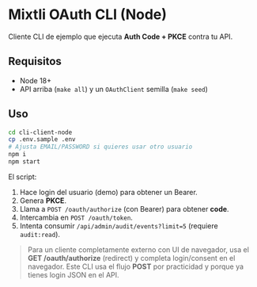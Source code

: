 
# Mixtli OAuth CLI (Node)

Cliente CLI de ejemplo que ejecuta **Auth Code + PKCE** contra tu API.

## Requisitos
- Node 18+
- API arriba (`make all`) y un `OAuthClient` semilla (`make seed`)

## Uso
```bash
cd cli-client-node
cp .env.sample .env
# Ajusta EMAIL/PASSWORD si quieres usar otro usuario
npm i
npm start
```

El script:
1. Hace login del usuario (demo) para obtener un Bearer.
2. Genera **PKCE**.
3. Llama a `POST /oauth/authorize` (con Bearer) para obtener **code**.
4. Intercambia en `POST /oauth/token`.
5. Intenta consumir `/api/admin/audit/events?limit=5` (requiere `audit:read`).

> Para un cliente completamente externo con UI de navegador, usa el **GET /oauth/authorize** (redirect) y completa login/consent en el navegador. Este CLI usa el flujo **POST** por practicidad y porque ya tienes login JSON en el API.
